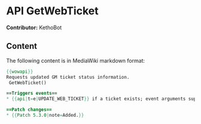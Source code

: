 # API GetWebTicket

**Contributor:** KethoBot

## Content

The following content is in MediaWiki markdown format:

```mediawiki
{{wowapi}}
Requests updated GM ticket status information.
 GetWebTicket()

==Triggers events==
* {{api|t=e|UPDATE_WEB_TICKET}} if a ticket exists; event arguments supply ticket information.

==Patch changes==
* {{Patch 5.3.0|note=Added.}}
```